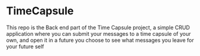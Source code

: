 # TimeCapsule
This repo is the Back end part of the Time Capsule project, a simple CRUD application where you can submit your messages to a time capsule of your own, and open it in a future you choose to see what messages you leave for your future self
